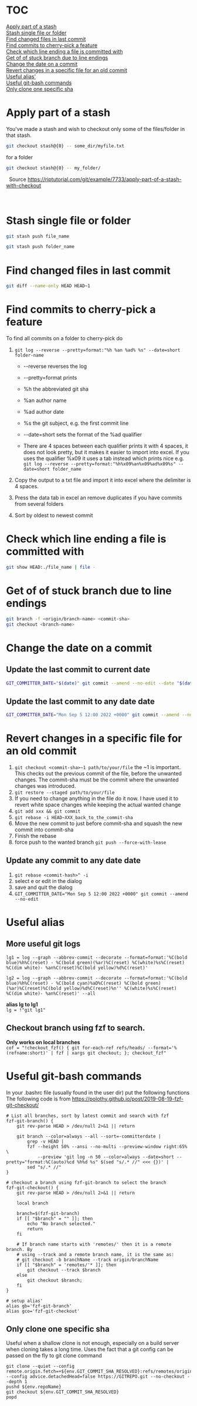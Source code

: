 # TOC
[Apply part of a stash](#apply-part-of-a-stash)  
[Stash single file or folder](#stash-single-file-or-folder)  
[Find changed files in last commit](#find-changed-files-in-last-commit)  
[Find commits to cherry-pick a feature](#find-commits-to-cherry-pick-a-feature)  
[Check which line ending a file is committed with](#check-which-line-ending-a-file-is-committed-with)  
[Get of of stuck branch due to line endings](#get-of-of-stuck-branch-due-to-line-endings)  
[Change the date on a commit](#change-the-date-on-a-commit)  
[Revert changes in a specific file for an old commit](#revert-changes-in-a-specific-file-for-an-old-commit)  
[Useful alias'](#useful_alias)  
[Useful git-bash commands](#useful_git_bash_commands)  
[Only clone one specific sha](#only-clone-one-specific-sha)

# Apply part of a stash

You've made a stash and wish to checkout only some of the files/folder in that
stash.

```bash
git checkout stash@{0} -- some_dir/myfile.txt
```
for a folder

```bash
git checkout stash@{0} -- my_folder/
```
 
Source <https://riptutorial.com/git/example/7733/apply-part-of-a-stash-with-checkout>

 
# Stash single file or folder

```bash
git stash push file_name

git stash push folder_name
```
# Find changed files in last commit
```bash
git diff --name-only HEAD HEAD~1
```

# Find commits to cherry-pick a feature

To find all commits on a folder to cherry-pick do

1.  ```git log --reverse --pretty=format:"%h %an %ad% %s" --date=short folder-name ```

    - --reverse reverses the log

    - --pretty=format prints

    -   %h the abbreviated git sha

    -   %an author name

    -   %ad author date

    -   %s the git subject, e.g. the first commit line

    -   --date=short sets the format of the %ad qualifier

    -   There are 4 spaces between each qualifier prints it with 4 spaces,
        it does not look pretty, but it makes it easier to import into
        excel. If you uses the qualifier %x09 it uses a tab instead which
        prints nice e.g.   
        ```git log --reverse --pretty=format:"%h%x09%an%x09%ad%x09%s" --date=short folder_name```

2. Copy the output to a txt file and import it into excel where the
delimiter is 4 spaces.

3. Press the data tab in excel an remove duplicates if you have commits
from several folders

4. Sort by oldest to newest commit


# Check which line ending a file is committed with

```bash
git show HEAD:./file_name | file -
```

# Get of of stuck branch due to line endings
```bash
git branch -f <origin/branch-name> <commit-sha>
git checkout <branch-name>
```
# Change the date on a commit
## Update the last commit to current date

```bash
GIT_COMMITTER_DATE="$(date)" git commit --amend --no-edit --date "$(date)"
```
## Update the last commit to any date date

```bash
GIT_COMMITTER_DATE="Mon Sep 5 12:00 2022 +0000" git commit --amend --no-edit
```

# Revert changes in a specific file for an old commit
1) ```git checkout <commit-sha>~1 path/to/your/file``` the ~1 is important. This checks out the previous commit of the file, before the unwanted changes. The commit-sha must be the commit where the unwanted changes was introduced.
2) ```git restore --staged path/to/your/file```
3) If you need to change anything in the file do it now. I have used it to revert white space changes while keeping the actual wanted change
4) ```git add xxx && git commit```
5) ```git rebase -i HEAD~XXX_back_to_the_commit-sha```
6) Move the new commit to just before commit-sha and squash the new commit into commit-sha
7) Finish the rebase
8) force push to the wanted branch ```git push --force-with-lease```

## Update any commit to any date date
1) ```git rebase <commit-hash>^ -i```
2) select e or edit in the dialog
3) save and quit the dialog
4) ```GIT_COMMITTER_DATE="Mon Sep 5 12:00 2022 +0000" git commit --amend --no-edit```

# Useful alias
## More useful git logs
```lg1 = log --graph --abbrev-commit --decorate --format=format:'%C(bold blue)%h%C(reset) - %C(bold green)(%ar)%C(reset) %C(white)%s%C(reset) %C(dim white)- %an%C(reset)%C(bold yellow)%d%C(reset)'```  

```lg2 = log --graph --abbrev-commit --decorate --format=format:'%C(bold blue)%h%C(reset) - %C(bold cyan)%aD%C(reset) %C(bold green)(%ar)%C(reset)%C(bold yellow)%d%C(reset)%n'' %C(white)%s%C(reset) %C(dim white)- %an%C(reset)' --all```  

**alias lg to lg1**  
```lg = !"git lg1"```  

## Checkout branch using fzf to search. 
**Only works on local branches**  
```cof = "!checkout_fzf() { git for-each-ref refs/heads/ --format='%(refname:short)' | fzf | xargs git checkout; }; checkout_fzf"```  


# Useful git-bash commands
In your .bashrc file (usually found in the user dir) put the following functions
The following code is from https://polothy.github.io/post/2019-08-19-fzf-git-checkout/
```
# List all branches, sort by latest commit and search with fzf
fzf-git-branch() {
    git rev-parse HEAD > /dev/null 2>&1 || return

    git branch --color=always --all --sort=-committerdate |
        grep -v HEAD |
        fzf --height 50% --ansi --no-multi --preview-window right:65% \
            --preview 'git log -n 50 --color=always --date=short --pretty="format:%C(auto)%cd %h%d %s" $(sed "s/.* //" <<< {})' |
        sed "s/.* //"
}

# checkout a branch using fzf-git-branch to select the branch 
fzf-git-checkout() {
    git rev-parse HEAD > /dev/null 2>&1 || return

    local branch

    branch=$(fzf-git-branch)
    if [[ "$branch" = "" ]]; then
        echo "No branch selected."
        return
    fi

    # If branch name starts with 'remotes/' then it is a remote branch. By
    # using --track and a remote branch name, it is the same as:
    # git checkout -b branchName --track origin/branchName
    if [[ "$branch" = 'remotes/'* ]]; then
        git checkout --track $branch
    else
        git checkout $branch;
    fi
}

# setup alias'
alias gb='fzf-git-branch'
alias gco='fzf-git-checkout'
```


## Only clone one specific sha
Useful when a shallow clone is not enough, especially on a build server when cloning takes a long time.
Uses the fact that a git config can be passed on the fly to git clone command
```
git clone --quiet --config remote.origin.fetch=+${env.GIT_COMMIT_SHA_RESOLVED}:refs/remotes/origin/${env.GIT_COMMIT_SHA_RESOLVED} --config advice.detachedHead=false https://GITREPO.git --no-checkout --depth 1
pushd ${env.repoName}
git checkout ${env.GIT_COMMIT_SHA_RESOLVED}
popd
```
